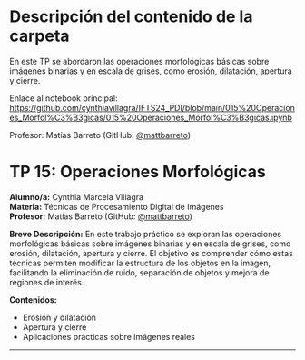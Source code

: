 # Descripción del contenido de la carpeta
En este TP se abordaron las operaciones morfológicas básicas sobre imágenes binarias y en escala de grises, como erosión, dilatación, apertura y cierre.

Enlace al notebook principal: https://github.com/cynthiavillagra/IFTS24_PDI/blob/main/015%20Operaciones_Morfol%C3%B3gicas/015%20Operaciones_Morfol%C3%B3gicas.ipynb

Profesor: Matías Barreto (GitHub: [@mattbarreto](https://github.com/mattbarreto))

# TP 15: Operaciones Morfológicas

**Alumno/a:** Cynthia Marcela Villagra  
**Materia:** Técnicas de Procesamiento Digital de Imágenes  
**Profesor:** Matías Barreto (GitHub: [@mattbarreto](https://github.com/mattbarreto))

**Breve Descripción:**
En este trabajo práctico se exploran las operaciones morfológicas básicas sobre imágenes binarias y en escala de grises, como erosión, dilatación, apertura y cierre. El objetivo es comprender cómo estas técnicas permiten modificar la estructura de los objetos en la imagen, facilitando la eliminación de ruido, separación de objetos y mejora de regiones de interés.

**Contenidos:**
- Erosión y dilatación
- Apertura y cierre
- Aplicaciones prácticas sobre imágenes reales

---
